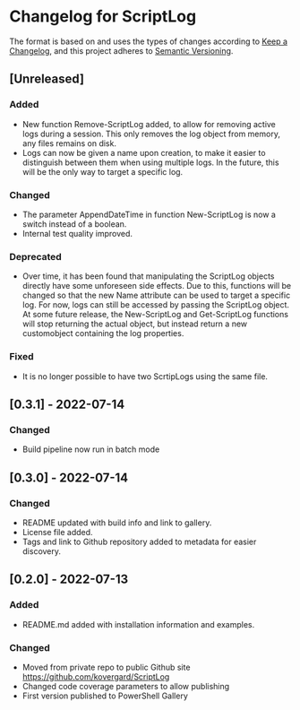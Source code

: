 # Changelog for ScriptLog

The format is based on and uses the types of changes according to [Keep a Changelog](https://keepachangelog.com/en/1.0.0/),
and this project adheres to [Semantic Versioning](https://semver.org/spec/v2.0.0.html).

## [Unreleased]

### Added

- New function Remove-ScriptLog added, to allow for removing active logs during a session. This only removes the log object from memory, any files remains on disk. 
- Logs can now be given a name upon creation, to make it easier to distinguish between them when using multiple logs. In the future, this will be the only way to target a specific log.

### Changed

- The parameter AppendDateTime in function New-ScriptLog is now a switch instead of a boolean.
- Internal test quality improved.

### Deprecated

- Over time, it has been found that manipulating the ScriptLog objects directly have some unforeseen side effects. Due to this, functions will be changed so that the new Name attribute can be used to target a specific log. For now, logs can still be accessed by passing the ScriptLog object. At some future release, the New-ScriptLog and Get-ScriptLog functions will stop returning the actual object, but instead return a new customobject containing the log properties.

### Fixed

- It is no longer possible to have two ScrtipLogs using the same file.

## [0.3.1] - 2022-07-14

### Changed

- Build pipeline now run in batch mode

## [0.3.0] - 2022-07-14

### Changed

- README updated with build info and link to gallery.
- License file added.
- Tags and link to Github repository added to metadata for easier discovery.

## [0.2.0] - 2022-07-13

### Added

- README.md added with installation information and examples.

### Changed

- Moved from private repo to public Github site https://github.com/kovergard/ScriptLog
- Changed code coverage parameters to allow publishing
- First version published to PowerShell Gallery
